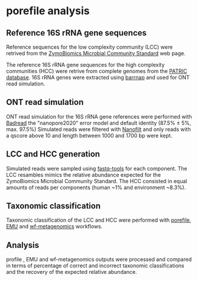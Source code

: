 # porefile analysis

## **Reference 16S rRNA gene sequences**
Reference sequences for the low complexity community (LCC) were retrived from the [ZymoBiomics Microbial Community Standard](https://files.zymoresearch.com/protocols/_d6300_zymobiomics_microbial_community_standard.pdf) web page.

The reference 16S rRNA gene sequences for the high complexity communities (HCC) were retrive from complete genomes from the [PATRIC database](https://www.bv-brc.org/view/Bacteria/2#view_tab=genomes). 16S rRNA genes were extracted using [barrnap](https://github.com/tseemann/barrnap) and used for ONT read simulation.

## **ONT read simulation**
ONT read simulation for the 16S rRNA gene references were performed with [Badread](https://github.com/rrwick/Badread) the "nanopore2020" error model and default identity (87.5% ± 5%, max. 97.5%)
Simulated reads were filtered with [Nanofilt](https://github.com/wdecoster/nanofilt) and only reads with a qscore above 10 and length between 1000 and 1700 bp were kept.

## **LCC and HCC generation**
Simulated reads were sampled using [fastq-tools](https://github.com/dcjones/fastq-tools) for each component. The LCC resambles mimics the relative abundance expected for the ZymoBiomics Microbial Community Standard. The HCC consisted in equal amounts of reads per components (human ~1% and environment ~8.3%).

## **Taxonomic classification**
Taxonomic classification of the LCC and HCC were performed with [porefile](https://github.com/microgenlab/porefile), [EMU](https://gitlab.com/treangenlab/emu) and [wf-metagenomics](https://github.com/epi2me-labs/wf-metagenomics) workflows.

## **Analysis**
profile , EMU and wf-metagenomics outputs were processed and compared in terms of percentage of correct and incorrect taxonomic classifications and the recovery of the expected relative abundance.

